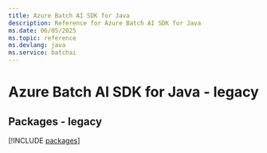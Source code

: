 ```yaml
---
title: Azure Batch AI SDK for Java
description: Reference for Azure Batch AI SDK for Java
ms.date: 06/05/2025
ms.topic: reference
ms.devlang: java
ms.service: batchai
---
```

# Azure Batch AI SDK for Java - legacy
## Packages - legacy
[!INCLUDE [packages](batch-ai-index.md)]
